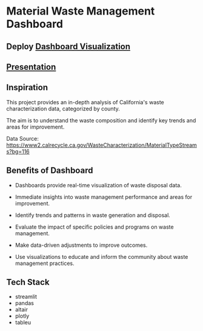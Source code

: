 # Material Waste Management Dashboard

## Deploy [Dashboard Visualization](https://wastedisposal.streamlit.app/)
## [Presentation](https://www.canva.com/design/DAGHZk_FiS8/ykgocL3F8w5j1ritsUq1bg/view?utm_content=DAGHZk_FiS8&utm_campaign=designshare&utm_medium=link&utm_source=editor)

## Inspiration
This project provides an in-depth analysis of California's waste characterization data, categorized by county.

The aim is to understand the waste composition and identify key trends and areas for improvement.

Data Source:  https://www2.calrecycle.ca.gov/WasteCharacterization/MaterialTypeStreams?bg=116

## Benefits of Dashboard
- Dashboards provide real-time visualization of waste disposal data.

- Immediate insights into waste management performance and areas for improvement.

- Identify trends and patterns in waste generation and disposal.

- Evaluate the impact of specific policies and programs on waste management.

- Make data-driven adjustments to improve outcomes.

- Use visualizations to educate and inform the community about waste management practices.

## Tech Stack
- streamlit
- pandas
- altair
- plotly
- tableu
